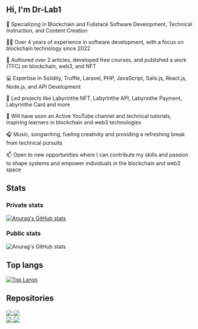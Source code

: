 ## Hi, I'm Dr-Lab1
 
 
🌱 Specializing in Blockchain and Fullstack Software Development, Technical Instruction, and Content Creation
 
👨‍💻 Over 4 years of experience in software development, with a focus on blockchain technology since 2022
  
📝 Authored over 2 articles, developed free courses, and published a work (TFC) on blockchain, web3, and NFT

💻 Expertise in Solidity, Truffle, Laravel, PHP, JavaScript, Sails.js, React.js, Node.js, and API Development
   
🚀 Led projects like Labyrinthe NFT, Labyrinthe API, Labyrinthe Payment, Labyrinthe Card and more

🎥 Will have soon an Active YouTube channel and technical tutorials, inspiring learners in blockchain and web3 technologies

🎧 Music, songwriting, fueling creativity and providing a refreshing break from technical pursuits

📫 Open to new opportunities where I can contribute my skills and passion to shape systems and empower individuals in the blockchain and web3 space
 
 
## Stats

### Private stats
[![Anurag's GitHub stats](https://github-readme-stats.vercel.app/api?username=Dr-Lab1&theme=dark&show_icons=true)](https://github.com/anuraghazra/github-readme-stats)

### Public stats
![Anurag's GitHub stats](https://github-readme-stats.vercel.app/api?username=Dr-Lab1&theme=gotham&show_icons=true&show=reviews,discussions_started,discussions_answered,prs_merged,prs_merged_percentage)

## Top langs
[![Top Langs](https://github-readme-stats.vercel.app/api/top-langs/?username=Dr-Lab1&layout=compact)](https://github.com/Dr-Lab1/github-readme-stats)

## Repositories
<a href="https://github.com/Dr-Lab1/Labyrinthe-Payment">
  <img align="center" src="https://github-readme-stats.vercel.app/api/pin/?username=Dr-Lab1&repo=Labyrinthe-Payment" />
</a>
<a href="https://github.com/Dr-Lab1/LabyrintheNFT">
  <img align="center" src="https://github-readme-stats.vercel.app/api/pin/?username=Dr-Lab1&repo=LabyrintheNFT" />
</a>

</br>

<a href="https://github.com/Dr-Lab1/FullStack-App-Laravel-React">
  <img align="center" src="https://github-readme-stats.vercel.app/api/pin/?username=Dr-Lab1&repo=FullStack-App-Laravel-React" />
</a>
<a href="https://github.com/Dr-Lab1/school_admin">
  <img align="center" src="https://github-readme-stats.vercel.app/api/pin/?username=Dr-Lab1&repo=school_admin" />
</a>

